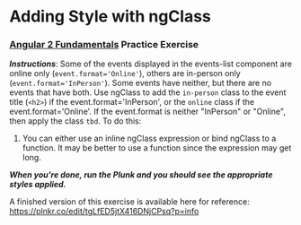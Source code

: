 # Adding Style with ngClass
### [Angular 2 Fundamentals](https://app.pluralsight.com/courses/angular2-fundamentals) Practice Exercise

**_Instructions_**: Some of the events displayed in the events-list component are online only (`event.format='Online'`), 
others are in-person only (`event.format='InPerson'`). Some events have neither, but there are no events that have both. 
Use ngClass to add the `in-person` class to the event title (`<h2>`) if the event.format='InPerson', or the `online` class
if the event.format='Online'. If the event.format is neither "InPerson" or "Online", then apply the class `tbd`. To do this: 

1. You can either use an inline ngClass expression or bind ngClass to a function. It may be better to use a function since
   the expression may get long.

**_When you're done, run the Plunk and you should see the appropriate styles applied._**

A finished version of this exercise is available here for reference: https://plnkr.co/edit/tgLfED5jtX416DNjCPsq?p=info
